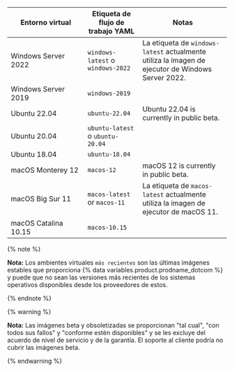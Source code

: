 <table style="width:100%">
<thead>
  <tr>
    <th style="width:35%"><b>Entorno virtual</b></th>
    <th style="width:25%"><b>Etiqueta de flujo de trabajo YAML</b></th>
    <th style="width:40%"><b>Notas</b></th>
  </tr>
</thead>
<tbody>
<tr>
<td>
Windows Server 2022
</td>
<td>
<code>windows-latest</code> o <code>windows-2022</code>
</td>
<td>
La etiqueta de <code>windows-latest</code> actualmente utiliza la imagen de ejecutor de Windows Server 2022.
</td>
</tr>
<tr>
<td>
Windows Server 2019
</td>
<td>
<code>windows-2019</code>
</td>
<td>
</td>
</tr>
<tr>
<td>
Ubuntu 22.04
</td>
<td>
<code>ubuntu-22.04</code>
</td>
<td>
Ubuntu 22.04 is currently in public beta.
</td>
</tr>
<tr>
<td>
Ubuntu 20.04
</td>
<td>
<code>ubuntu-latest</code> o <code>ubuntu-20.04</code>
</td>
</tr>
<tr>
<td>
Ubuntu 18.04
</td>
<td>
<code>ubuntu-18.04</code>
</td>
<td>
</td>
</tr>
<tr>
<td>
macOS Monterey 12
</td>
<td>
<code>macos-12</code>
</td>
<td>
macOS 12 is currently in public beta.
</td>
</tr>
<tr>
<td>
macOS Big Sur 11
</td>
<td>
<code>macos-latest</code> or <code>macos-11</code>
</td>
<td>
La etiqueta de <code>macos-latest</code> actualmente utiliza la imagen de ejecutor de macOS 11.
</td>
</tr>
<tr>
<td>
macOS Catalina 10.15
</td>
<td>
<code>macos-10.15</code>
</td>
<td>
</td>
</tr>
</tbody>
</table>

{% note %}

**Nota:** Los ambientes virtuales `más recientes` son las últimas imágenes estables que proporciona {% data variables.product.prodname_dotcom %} y puede que no sean las versiones más recientes de los sistemas operativos disponibles desde los proveedores de estos.

{% endnote %}

{% warning %}

<b>Nota:</b> Las imágenes beta y obsoletizadas se proporcionan "tal cual", "con todos sus fallos" y "conforme estén disponibles" y se les excluye del acuerdo de nivel de servicio y de la garantía. El soporte al cliente podría no cubrir las imágenes beta.

{% endwarning %}
